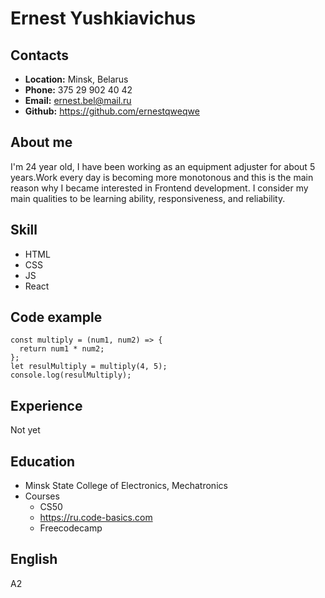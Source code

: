 
# Ernest Yushkiavichus

## Contacts
* **Location:** Minsk, Belarus
* **Phone:** 375 29 902 40 42
* **Email:** ernest.bel@mail.ru
* **Github:** https://github.com/ernestqweqwe
## About me
I'm 24 year old, I have been working as an equipment adjuster for about 5 years.Work every day is becoming more monotonous and this is the main reason why I became interested in Frontend development. 
I consider my main qualities to be learning ability, responsiveness, and reliability.
## Skill
* HTML
* CSS
* JS
* React
## Code example
```
const multiply = (num1, num2) => {
  return num1 * num2;
};
let resulMultiply = multiply(4, 5);
console.log(resulMultiply);
```
## Experience
Not yet
## Education
* Minsk State College of Electronics, 
Mechatronics
* Courses
   - CS50
   - https://ru.code-basics.com
   - Freecodecamp
 ## English
 A2
